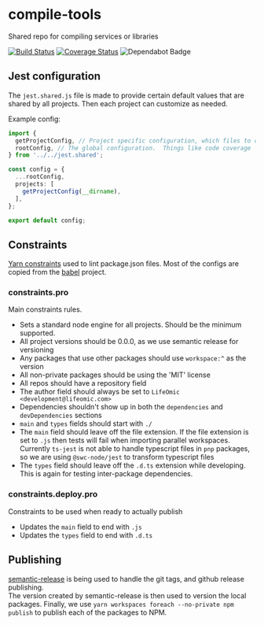 # compile-tools
Shared repo for compiling services or libraries

[![Build Status](https://github.com/lifeomic/compile-tools/actions/workflows/release.yaml/badge.svg)](https://github.com/lifeomic/compile-tools/actions/workflows/release.yaml)
[![Coverage Status](https://coveralls.io/repos/github/lifeomic/compile-tools/badge.svg?branch=master)](https://coveralls.io/github/lifeomic/compile-tools?branch=master)
![Dependabot Badge](https://flat.badgen.net/dependabot/lifeomic/compile-tools?icon=dependabot)

## Jest configuration

The `jest.shared.js` file is made to provide certain default values that are shared by all projects.  Then each project can customize as needed.

Example config:

```typescript
import {
  getProjectConfig, // Project specific configuration, which files to cover, where tests are to run
  rootConfig, // The global configuration.  Things like code coverage
} from '../../jest.shared';

const config = {
  ...rootConfig,
  projects: [
    getProjectConfig(__dirname),
  ],
};

export default config;
```

## Constraints

[Yarn constraints](https://yarnpkg.com/features/constraints) used to lint package.json files.  Most of the configs are copied from the [babel](https://github.com/babel/babel/blob/a53c2fa4a21cae90dfc2a62030be08b2599b86f1/constraints.pro) project.

### constraints.pro
Main constraints rules.

* Sets a standard node engine for all projects.  Should be the minimum supported.
* All project versions should be 0.0.0, as we use semantic release for versioning
* Any packages that use other packages should use `workspace:^` as the version
* All non-private packages should be using the 'MIT' license
* All repos should have a repository field
* The author field should always be set to `LifeOmic <development@lifeomic.com>`
* Dependencies shouldn't show up in both the `dependencies` and `devDependencies` sections
* `main` and `types` fields should start with `./`
* The `main` field should leave off the file extension.
  If the file extension is set to `.js` then tests will fail when importing parallel workspaces.
  Currently `ts-jest` is not able to handle typescript files in `pnp` packages, so we are using `@swc-node/jest` to transform typescript files
* The `types` field should leave off the `.d.ts` extension while developing.  This is again for testing inter-package dependencies.

### constraints.deploy.pro
Constraints to be used when ready to actually publish

* Updates the `main` field to end with `.js`
* Updates the `types` field to end with `.d.ts`


## Publishing

[semantic-release]() is being used to handle the git tags, and github release publishing.  
The version created by semantic-release is then used to version the local packages.
Finally, we use `yarn workspaces foreach --no-private npm publish` to publish each of the packages to NPM.
